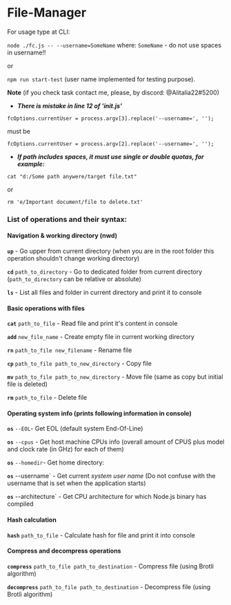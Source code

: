 # File-Manager

For usage type at CLI:

`node ./fc.js -- --username=SomeName`  where: `SomeName` - do not use spaces in username!! 

or

`npm run start-test`  (user name implemented for testing purpose).

__Note__ (if you check task contact me, please, by discord: @Alitalia22#5200)

- ___There is mistake in line 12 of 'init.js'___

`fcOptions.currentUser = process.argv[3].replace('--username=', '');`

must be 

`fcOptions.currentUser = process.argv[2].replace('--username=', '');`

- ___If path includes spaces, it must use single or double quotas, for example:___

`cat "d:/Some path anywere/target file.txt"`

or

`rm 'e/Important document/file to delete.txt'`


### List of operations and their syntax:

#### Navigation & working directory (nwd)

  **`up`** - Go upper from current directory (when you are in the root folder this operation shouldn't change working directory)  

  **`cd`** `path_to_directory` - Go to dedicated folder from current directory (`path_to_directory` can be relative or absolute)

  **`ls`** - List all files and folder in current directory and print it to console
      

#### Basic operations with files

   **`cat`** `path_to_file` - Read file and print it's content in console

   **`add`** `new_file_name` - Create empty file in current working directory
       
   **`rn`** `path_to_file new_filename` - Rename file

   **`cp`** `path_to_file path_to_new_directory` - Copy file

   **`mv`** `path_to_file path_to_new_directory` - Move file (same as copy but initial file is deleted)

   **`rm`** `path_to_file` -  Delete file


#### Operating system info (prints following information in console)
    
   **`os`** `--EOL`- Get EOL (default system End-Of-Line)  
    
   **`os`** `--cpus` - Get host machine CPUs info (overall amount of CPUS plus model and clock rate (in GHz) for each of them)  
    
   **`os`** `--homedir`- Get home directory: 
    
   **`os`** --username` - Get current *system user name* (Do not confuse with the username that is set when the application starts)  
    
   **`os`** --architecture` - Get CPU architecture for which Node.js binary has compiled  
   

#### Hash calculation
   
   **`hash`** `path_to_file` - Calculate hash for file and print it into console

#### Compress and decompress operations
   
   **`compress`** `path_to_file path_to_destination` - Compress file (using Brotli algorithm)

   **`decompress`** `path_to_file path_to_destination` - Decompress file (using Brotli algorithm)
    
